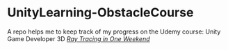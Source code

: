 # UnityLearning-ObstacleCourse
A repo helps me to keep track of my progress on the Udemy course: Unity Game Developer 3D
[_Ray Tracing in One Weekend_](https://raytracing.github.io/books/RayTracingInOneWeekend.html)
